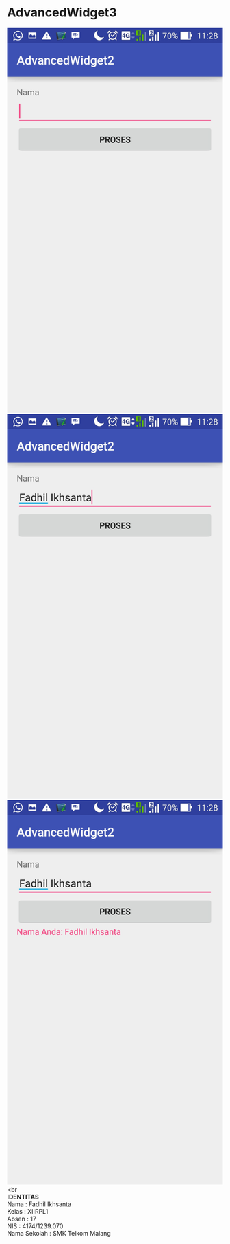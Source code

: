 # AdvancedWidget3
![](https://raw.githubusercontent.com/Ikhsannotes/AdvancedWidget2/master/Screenshot_2016-09-26-11-28-29.jpg)
![](https://raw.githubusercontent.com/Ikhsannotes/AdvancedWidget2/master/Screenshot_2016-09-26-11-28-38.jpg)
![](https://raw.githubusercontent.com/Ikhsannotes/AdvancedWidget2/master/Screenshot_2016-09-26-11-28-41.jpg)<br><br<br>
**IDENTITAS**<br>
Nama          : Fadhil Ikhsanta<br>
Kelas         : XIIRPL1<br>
Absen         : 17<br>
NIS           : 4174/1239.070<br>
Nama Sekolah  : SMK Telkom Malang
